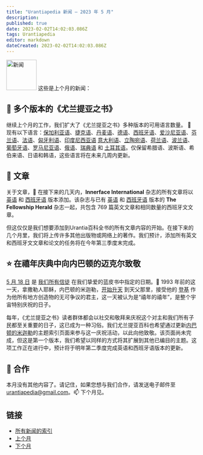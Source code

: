 ```yaml
---
title: "Urantiapedia 新闻 — 2023 年 5 月"
description: 
published: true
date: 2023-02-02T14:02:03.086Z
tags: Urantiapedia
editor: markdown
dateCreated: 2023-02-02T14:02:03.086Z
---
```


<img src="/_assets/svg/icon-news.svg" alt="新闻" style="width: 80px;"> 这些是上个月的新闻：

## :blue_book: 多个版本的《尤兰提亚之书》

继续上个月的工作，我们扩大了《尤兰提亚之书》多种版本的可用语言数量。 :blue_book: 现有以下语言：[保加利亚语](/bg/The_Urantia_Book_Multiple/Index)、[捷克语](/cs/The_Urantia_Book_Multiple/Index)、[丹麦语](/da/The_Urantia_Book_Multiple/Index)、[德语](/de/The_Urantia_Book_Multiple/Index)、[西班牙语](/es/The_Urantia_Book_Multiple/Index)、[爱沙尼亚语](/et/The_Urantia_Book_Multiple/Index)、[芬兰语](/fi/The_Urantia_Book_Multiple/Index)、[法语](/fr/The_Urantia_Book_Multiple/Index)、[匈牙利语](/hu/The_Urantia_Book_Multiple/Index)、[印度尼西亚语](/id/The_Urantia_Book_Multiple/Index) [意大利语](/it/The_Urantia_Book_Multiple/Index)、[立陶宛语](/lt/The_Urantia_Book_Multiple/Index)、[荷兰语](/nl/The_Urantia_Book_Multiple/Index)、[波兰语](/pl/The_Urantia_Book_Multiple/Index)、[葡萄牙语](/pt/The_Urantia_Book_Multiple/Index)、[罗马尼亚语](/ro/The_Urantia_Book_Multiple/Index)、[俄语](/ru/The_Urantia_Book_Multiple/Index)、[瑞典语](/sv/The_Urantia_Book_Multiple/Index) 和 [土耳其语](/tr/The_Urantia_Book_Multiple/Index)。仅保留希腊语、波斯语、希伯来语、日语和韩语，这些语言将在未来几周内更新。

## :page_with_curl: 文章

关于文章，:page_with_curl: 在接下来的几天内，**Innerface International** 杂志的所有文章将以 [英语](/en/index/articles_innerface) 和 [西班牙语](/es/index/articles_innerface) 版本添加。该杂志与已有 [英语](/en/index/articles_herald) 和 [西班牙语](/es/index/articles_herald) 版本的 **The Fellowship Herald** 杂志一起，共包含 769 篇英文文章和相同数量的西班牙文文章。

但这仅仅是我们想要添加到Urantia百科全书的所有文章内容的开始。在接下来的几个月里，我们将上传许多其他出版物或网络上的著作。我们预计，添加所有英文和西班牙文文章和论文的任务将在今年第三季度末完成。

## :star: 在禧年庆典中向内巴顿的迈克尔致敬

[5 月 18 日](/en/The_Urantia_Book/193#p5_1) 是 [我们所有信徒](/en/article/Joshua_J_Wilson/Proclaim_the_Holyday_of_Holydays) 在我们挚爱的蓝皮书中指定的日期。:blue_heart: 1993 年前的这一天，拿撒勒人耶稣，内巴顿的米迦勒，[开始升天](/en/The_Urantia_Book/193#p5_5) 到天父那里，接受他的 [登基](/en/The_Urantia_Book/33#p3_5) 作为他所有地方创造物的无可争议的君主，这一天被认为是“禧年的禧年”，是整个宇宙特别庆祝的日子。

每年，《尤兰提亚之书》读者群体都会以社交和敬拜来庆祝这个对主和我们所有子民都至关重要的日子，这已成为一种习俗。我们尤兰提亚百科也希望通过更新[内巴顿的米迦勒](/en/topic/Michael_of_Nebadon)的主题索引页面来参与这一庆祝活动，以此向他致敬。该页面尚未完成，但这是第一个版本，我们希望以同样的方式将其扩展到其他已编目的主题。这项工作正在进行中，预计将于明年第二季度完成英语和西班牙语版本的更新。

## :blue_heart: 合作

本月没有其他内容了。请记住，如果您想与我们合作，请发送电子邮件至 urantiapedia@gmail.com。:mailbox: 下个月见。

## 链接

- [所有新闻的索引](/zh/news)
- [上个月](/zh/news/2023/04)
- [下个月](/zh/news/2023/06)